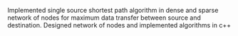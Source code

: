 Implemented single source shortest path algorithm in dense and sparse network of nodes for maximum data transfer between source and destination.
Designed network of nodes and implemented algorithms in c++
